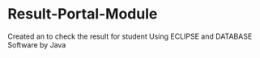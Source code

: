 # Result-Portal-Module
Created an to check the result for student  Using ECLIPSE and DATABASE Software by Java
